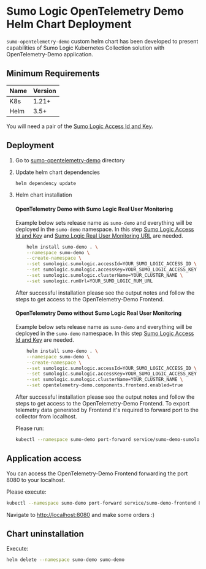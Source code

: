 # Sumo Logic OpenTelemetry Demo Helm Chart Deployment

`sumo-opentelemetry-demo` custom helm chart has been developed to present
capabilities of Sumo Logic Kubernetes Collection solution with OpenTelemetry-Demo
application.

## Minimum Requirements

| Name | Version |
|------|---------|
| K8s  | 1.21+   |
| Helm | 3.5+    |

You will need a pair of the
[Sumo Logic Access Id and Key](https://help.sumologic.com/docs/manage/security/access-keys/).

## Deployment

1. Go to [sumo-opentelemetry-demo](./sumo-opentelemetry-demo/) directory

1. Update helm chart dependencies

    ```bash
    helm dependency update
    ```

1. Helm chart installation 

    #### OpenTelemetry Demo with Sumo Logic Real User Monitoring

    Example below sets release name as `sumo-demo` and everything will
    be deployed in the `sumo-demo` namespace. In this step
    [Sumo Logic Access Id and Key](https://help.sumologic.com/docs/manage/security/access-keys/)
    and [Sumo Logic Real User Monitoring URL](https://help.sumologic.com/docs/apm/real-user-monitoring/#step-1-create-a-rum-http-traces-source)
    are needed.

    ```bash
        helm install sumo-demo . \
        --namespace sumo-demo \
        --create-namespace \
        --set sumologic.sumologic.accessId=YOUR_SUMO_LOGIC_ACCESS_ID \
        --set sumologic.sumologic.accessKey=YOUR_SUMO_LOGIC_ACCESS_KEY \
        --set sumologic.sumologic.clusterName=YOUR_CLUSTER_NAME \
        --set sumologic.rumUrl=YOUR_SUMO_LOGIC_RUM_URL
    ```

    After successful installation please see the output notes and follow the steps
    to get access to the OpenTelemetry-Demo Frontend.

    #### OpenTelemetry Demo without Sumo Logic Real User Monitoring

    Example below sets release name as `sumo-demo` and everything will
    be deployed in the `sumo-demo` namespace. In this step
    [Sumo Logic Access Id and Key](https://help.sumologic.com/docs/manage/security/access-keys/)
    are needed.

    ```bash
        helm install sumo-demo . \
        --namespace sumo-demo \
        --create-namespace \
        --set sumologic.sumologic.accessId=YOUR_SUMO_LOGIC_ACCESS_ID \
        --set sumologic.sumologic.accessKey=YOUR_SUMO_LOGIC_ACCESS_KEY \
        --set sumologic.sumologic.clusterName=YOUR_CLUSTER_NAME \
        --set opentelemetry-demo.components.frontend.enabled=true
    ```

    After successful installation please see the output notes and follow the steps
    to get access to the OpenTelemetry-Demo Frontend.
    To export telemetry data generated by Frontend it's required to forward port to
    the collector from localhost.

    Please run:

    ```bash
    kubectl --namespace sumo-demo port-forward service/sumo-demo-sumologic-otelagent 4318:4318
    ```

## Application access

You can access the OpenTelemetry-Demo Frontend forwarding the port 8080 to your localhost.

Please execute:

```bash
kubectl --namespace sumo-demo port-forward service/sumo-demo-frontend 8080:8080
```

Navigate to <http://localhost:8080> and make some orders :)

## Chart uninstallation

Execute:

```bash
helm delete --namespace sumo-demo sumo-demo
```
